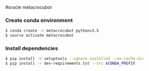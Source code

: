 #oracle metacrocubot

### Create conda environment
```bash
$ conda create -n metacrocubot python=3.5
$ source activate metacrocubot
```

### Install dependencies

```bash
$ pip install -U setuptools --ignore-installed --no-cache-dir
$ pip install -r dev-requirements.txt --src $CONDA_PREFIX
```

